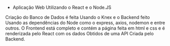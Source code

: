 - Aplicação Web Utilizando o React e o Node.JS

Criação do Banco de Dados é feita Usando o Knex e o 
Backend feito Usando as dependências do Node como o express, axios, nodemon e entre outros. 
O Frontend está completo e contém a página feita em html e css e 
é renderizada pelo React com os dados Obtidos de uma API Criada pelo Backend.
